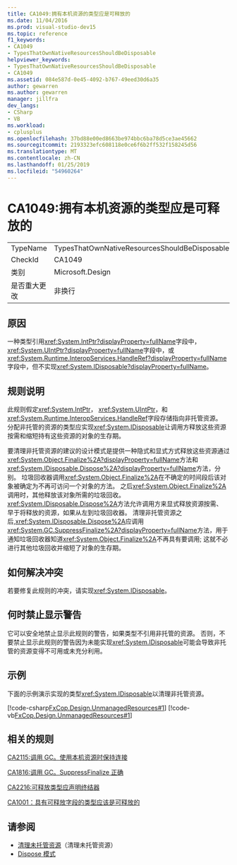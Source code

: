 ```yaml
---
title: CA1049:拥有本机资源的类型应是可释放的
ms.date: 11/04/2016
ms.prod: visual-studio-dev15
ms.topic: reference
f1_keywords:
- CA1049
- TypesThatOwnNativeResourcesShouldBeDisposable
helpviewer_keywords:
- TypesThatOwnNativeResourcesShouldBeDisposable
- CA1049
ms.assetid: 084e587d-0e45-4092-b767-49eed30d6a35
author: gewarren
ms.author: gewarren
manager: jillfra
dev_langs:
- CSharp
- VB
ms.workload:
- cplusplus
ms.openlocfilehash: 37bd88e00ed8663be974bbc6ba78d5ce3ae45662
ms.sourcegitcommit: 2193323efc608118e0ce6f6b2ff532f158245d56
ms.translationtype: MT
ms.contentlocale: zh-CN
ms.lasthandoff: 01/25/2019
ms.locfileid: "54960264"
---
```

# <a name="ca1049-types-that-own-native-resources-should-be-disposable"></a>CA1049:拥有本机资源的类型应是可释放的

|||
|-|-|
|TypeName|TypesThatOwnNativeResourcesShouldBeDisposable|
|CheckId|CA1049|
|类别|Microsoft.Design|
|是否重大更改|非换行|

## <a name="cause"></a>原因

一种类型引用<xref:System.IntPtr?displayProperty=fullName>字段中，<xref:System.UIntPtr?displayProperty=fullName>字段中，或<xref:System.Runtime.InteropServices.HandleRef?displayProperty=fullName>字段中，但不实现<xref:System.IDisposable?displayProperty=fullName>。

## <a name="rule-description"></a>规则说明

此规则假定<xref:System.IntPtr>， <xref:System.UIntPtr>，和<xref:System.Runtime.InteropServices.HandleRef>字段存储指向非托管资源。 分配非托管的资源的类型应实现<xref:System.IDisposable>让调用方释放这些资源按需和缩短持有这些资源的对象的生存期。

要清理非托管资源的建议的设计模式是提供一种隐式和显式方式释放这些资源通过<xref:System.Object.Finalize%2A?displayProperty=fullName>方法和<xref:System.IDisposable.Dispose%2A?displayProperty=fullName>方法，分别。 垃圾回收器调用<xref:System.Object.Finalize%2A>在不确定的时间段后该对象被确定为不再可访问一个对象的方法。 之后<xref:System.Object.Finalize%2A>调用时，其他释放该对象所需的垃圾回收。 <xref:System.IDisposable.Dispose%2A>方法允许调用方来显式释放资源按需、 早于将释放的资源，如果从左到垃圾回收器。 清理非托管资源之后,<xref:System.IDisposable.Dispose%2A>应调用<xref:System.GC.SuppressFinalize%2A?displayProperty=fullName>方法，用于通知垃圾回收器知道<xref:System.Object.Finalize%2A>不再具有要调用; 这就不必进行其他垃圾回收并缩短了对象的生存期。

## <a name="how-to-fix-violations"></a>如何解决冲突
 若要修复此规则的冲突，请实现<xref:System.IDisposable>。

## <a name="when-to-suppress-warnings"></a>何时禁止显示警告
 它可以安全地禁止显示此规则的警告，如果类型不引用非托管的资源。 否则，不要禁止显示此规则的警告因为未能实现<xref:System.IDisposable>可能会导致非托管的资源变得不可用或未充分利用。

## <a name="example"></a>示例
 下面的示例演示实现的类型<xref:System.IDisposable>以清理非托管资源。

 [!code-csharp[FxCop.Design.UnmanagedResources#1](../code-quality/codesnippet/CSharp/ca1049-types-that-own-native-resources-should-be-disposable_1.cs)]
 [!code-vb[FxCop.Design.UnmanagedResources#1](../code-quality/codesnippet/VisualBasic/ca1049-types-that-own-native-resources-should-be-disposable_1.vb)]

## <a name="related-rules"></a>相关的规则
 [CA2115:调用 GC。使用本机资源时保持连接](../code-quality/ca2115-call-gc-keepalive-when-using-native-resources.md)

 [CA1816:调用 GC。SuppressFinalize 正确](../code-quality/ca1816-call-gc-suppressfinalize-correctly.md)

 [CA2216:可释放类型应声明终结器](../code-quality/ca2216-disposable-types-should-declare-finalizer.md)

 [CA1001：具有可释放字段的类型应该是可释放的](../code-quality/ca1001-types-that-own-disposable-fields-should-be-disposable.md)

## <a name="see-also"></a>请参阅

- [清理未托管资源](/dotnet/standard/garbage-collection/unmanaged)（清理未托管资源）
- [Dispose 模式](/dotnet/standard/design-guidelines/dispose-pattern)